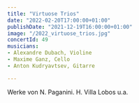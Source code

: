 ```yaml
---
title: "Virtuose Trios"
date: "2022-02-20T17:00:00+01:00"
publishDate: "2021-12-19T16:00:00+01:00"
image: "/2022_virtuose_trios.jpg"
concertId: 49
musicians:
- Alexandre Dubach, Violine
- Maxime Ganz, Cello
- Anton Kudryavtsev, Gitarre

---
```


Werke von N. Paganini. H. Villa Lobos u.a.
